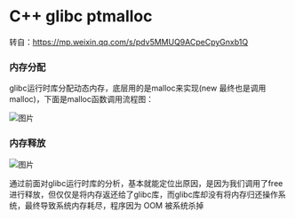 # C++ glibc ptmalloc

转自：https://mp.weixin.qq.com/s/pdv5MMUQ9ACpeCpyGnxb1Q

### 内存分配

glibc运行时库分配动态内存，底层用的是malloc来实现(new 最终也是调用malloc)，下面是malloc函数调用流程图：

![图片](https://mmbiz.qpic.cn/mmbiz_png/p3sYCQXkuHhRXIkKJ7KWooq2f0YibyXX9pxMalYAla7bvpXq014GOgeHNjhTibeXGMx0EIH3kSCNZDTjDoKvrx8w/640?wx_fmt=gif&wxfrom=5&wx_lazy=1&wx_co=1)



### 内存释放

![图片](https://mmbiz.qpic.cn/mmbiz_png/p3sYCQXkuHhRXIkKJ7KWooq2f0YibyXX9gXibFHj4CPV7HhBBK10XIsHlMUDibgFGpeZgkV7SZ6xEgQguaC2g55ZA/640?wx_fmt=gif&wxfrom=5&wx_lazy=1&wx_co=1)







通过前面对glibc运行时库的分析，基本就能定位出原因，是因为我们调用了free进行释放，但仅仅是将内存返还给了glibc库，而glibc库却没有将内存归还操作系统，最终导致系统内存耗尽，程序因为 OOM 被系统杀掉